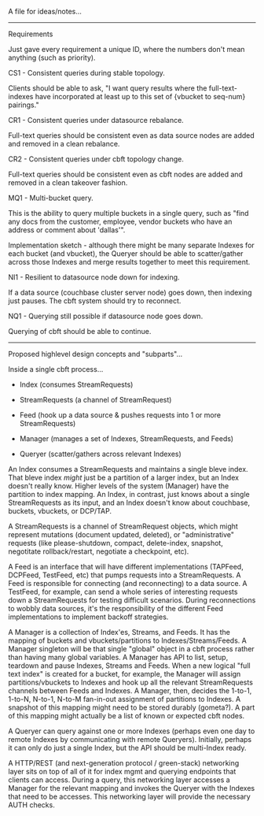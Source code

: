 A file for ideas/notes...

---------------------------------------------
Requirements

Just gave every requirement a unique ID, where the numbers don't mean
anything (such as priority).

CS1 - Consistent queries during stable topology.

Clients should be able to ask, "I want query results where the
full-text-indexes have incorporated at least up to this set of
{vbucket to seq-num} pairings."

CR1 - Consistent queries under datasource rebalance.

Full-text queries should be consistent even as data source nodes are
added and removed in a clean rebalance.

CR2 - Consistent queries under cbft topology change.

Full-text queries should be consistent even as cbft nodes are added
and removed in a clean takeover fashion.

MQ1 - Multi-bucket query.

This is the ability to query multiple buckets in a single query, such
as "find any docs from the customer, employee, vendor buckets who have
an address or comment about 'dallas'".

Implementation sketch - although there might be many separate Indexes
for each bucket (and vbucket), the Queryer should be able to
scatter/gather across those Indexes and merge results together to meet
this requirement.

NI1 - Resilient to datasource node down for indexing.

If a data source (couchbase cluster server node) goes down,
then indexing just pauses.  The cbft system should try to reconnect.

NQ1 - Querying still possible if datasource node goes down.

Querying of cbft should be able to continue.

---------------------------------------------
Proposed highlevel design concepts and "subparts"...

Inside a single cbft process...

- Index (consumes StreamRequests)

- StreamRequests (a channel of StreamRequest)

- Feed (hook up a data source & pushes requests
        into 1 or more StreamRequests)

- Manager (manages a set of Indexes, StreamRequests, and Feeds)

- Queryer (scatter/gathers across relevant Indexes)

An Index consumes a StreamRequests and maintains a single bleve index.
That bleve index *might* just be a partition of a larger index, but an
Index doesn't really know.  Higher levels of the system (Manager) have
the partition to index mapping.  An Index, in contrast, just knows
about a single StreamRequests as its input, and an Index doesn't know
about couchbase, buckets, vbuckets, or DCP/TAP.

A StreamRequests is a channel of StreamRequest objects, which might
represent mutations (document updated, deleted), or "administrative"
requests (like please-shutdown, compact, delete-index, snapshot,
negotitate rollback/restart, negotiate a checkpoint, etc).

A Feed is an interface that will have different implementations
(TAPFeed, DCPFeed, TestFeed, etc) that pumps requests into a
StreamRequests.  A Feed is responsible for connecting (and
reconnecting) to a data source.  A TestFeed, for example, can send a
whole series of interesting requests down a StreamRequests for testing
difficult scenarios.  During reconnections to wobbly data sources,
it's the responsibility of the different Feed implementations to
implement backoff strategies.

A Manager is a collection of Index'es, Streams, and Feeds.  It has the
mapping of buckets and vbuckets/partitions to Indexes/Streams/Feeds.
A Manager singleton will be that single "global" object in a cbft
process rather than having many global variables.  A Manager has API
to list, setup, teardown and pause Indexes, Streams and Feeds.  When a
new logical "full text index" is created for a bucket, for example,
the Manager will assign partitions/vbuckets to Indexes and hook up all
the relevant StreamRequests channels between Feeds and Indexes.  A
Manager, then, decides the 1-to-1, 1-to-N, N-to-1, N-to-M fan-in-out
assignment of partitions to Indexes.  A snapshot of this mapping might
need to be stored durably (gometa?).  A part of this mapping might
actually be a list of known or expected cbft nodes.

A Queryer can query against one or more Indexes (perhaps even one day
to remote Indexes by communicating with remote Queryers).  Initially,
perhaps it can only do just a single Index, but the API should be
multi-Index ready.

A HTTP/REST (and next-generation protocol / green-stack) networking
layer sits on top of all of it for index mgmt and querying endpoints
that clients can access.  During a query, this networking layer
accesses a Manager for the relevant mapping and invokes the Queryer
with the Indexes that need to be accesses.  This networking layer will
provide the necessary AUTH checks.
